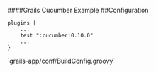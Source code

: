 ####Grails Cucumber Example
##Configuration

	plugins {
		...
		test ":cucumber:0.10.0"
		...
	}

<p class="fragment roll-in">`grails-app/conf/BuildConfig.groovy`</p>

